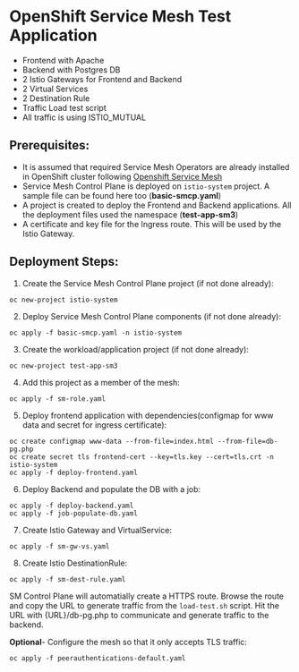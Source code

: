 # OpenShift Service Mesh Test Application 

* Frontend with Apache
* Backend with Postgres DB
* 2 Istio Gateways for Frontend and Backend
* 2 Virtual Services
* 2 Destination Rule
* Traffic Load test script
* All traffic is using ISTIO_MUTUAL

## Prerequisites:
* It is assumed that required Service Mesh Operators are already installed in OpenShift cluster following [Openshift Service Mesh](https://docs.openshift.com/container-platform/4.10/service_mesh/v2x/ossm-about.html#ossm-servicemesh-overview_ossm-about)
* Service Mesh Control Plane is deployed on `istio-system` project. A sample file can be found here too (**basic-smcp.yaml**)
* A project is created to deploy the Frontend and Backend applications. All the deployment files used the namespace (**test-app-sm3**)
* A certificate and key file for the Ingress route. This will be used by the Istio Gateway.

## Deployment Steps:
1. Create the Service Mesh Control Plane project (if not done already):

```
oc new-project istio-system
```

2. Deploy Service Mesh Control Plane components (if not done already):

```
oc apply -f basic-smcp.yaml -n istio-system
```

3. Create the workload/application project (if not done already):

```
oc new-project test-app-sm3
```

4. Add this project as a member of the mesh:

```
oc apply -f sm-role.yaml
```

5. Deploy frontend application with dependencies(configmap for www data and secret for ingress certificate):

```
oc create configmap www-data --from-file=index.html --from-file=db-pg.php
oc create secret tls frontend-cert --key=tls.key --cert=tls.crt -n istio-system
oc apply -f deploy-frontend.yaml
```

6. Deploy Backend and populate the DB with a job:

```
oc apply -f deploy-backend.yaml
oc apply -f job-populate-db.yaml
```

7. Create Istio Gateway and VirtualService:
 
 ```
 oc apply -f sm-gw-vs.yaml
 ```

8. Create Istio DestinationRule:

```
oc apply -f sm-dest-rule.yaml
```

SM Control Plane will automatially create a HTTPS route. Browse the route and copy the URL to generate traffic from the `load-test.sh` script. Hit the URL with {URL}/db-pg.php to communicate and generate traffic to the backend.

**Optional**- Configure the mesh so that it only accepts TLS traffic: 

```
oc apply -f peerauthentications-default.yaml
```
